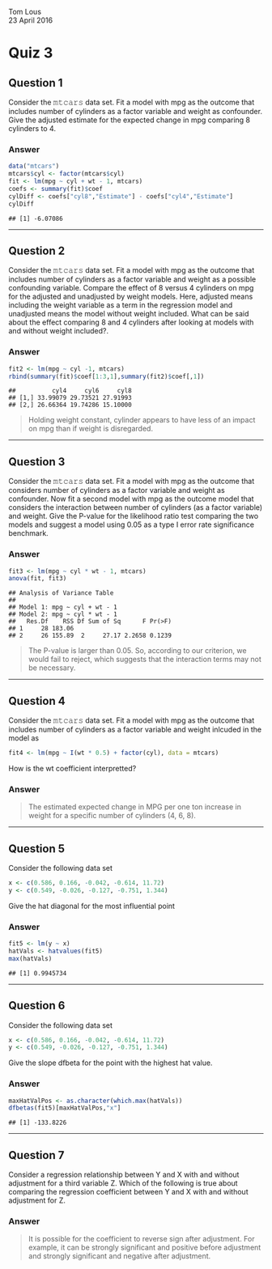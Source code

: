 Tom Lous  
23 April 2016  

# Quiz 3
## Question 1

Consider the 𝚖𝚝𝚌𝚊𝚛𝚜 data set. Fit a model with mpg as the outcome that includes number of cylinders as a factor variable and weight as confounder. Give the adjusted estimate for the expected change in mpg comparing 8 cylinders to 4.



### Answer


```r
data("mtcars")
mtcars$cyl <- factor(mtcars$cyl)
fit <- lm(mpg ~ cyl + wt - 1, mtcars)
coefs <- summary(fit)$coef
cylDiff <- coefs["cyl8","Estimate"] - coefs["cyl4","Estimate"]
cylDiff
```

```
## [1] -6.07086
```

---

## Question 2

Consider the 𝚖𝚝𝚌𝚊𝚛𝚜 data set. Fit a model with mpg as the outcome that includes number of cylinders as a factor variable and weight as a possible confounding variable. Compare the effect of 8 versus 4 cylinders on mpg for the adjusted and unadjusted by weight models. Here, adjusted means including the weight variable as a term in the regression model and unadjusted means the model without weight included. What can be said about the effect comparing 8 and 4 cylinders after looking at models with and without weight included?.

### Answer


```r
fit2 <- lm(mpg ~ cyl -1, mtcars)
rbind(summary(fit)$coef[1:3,1],summary(fit2)$coef[,1])
```

```
##          cyl4     cyl6     cyl8
## [1,] 33.99079 29.73521 27.91993
## [2,] 26.66364 19.74286 15.10000
```

> Holding weight constant, cylinder appears to have less of an impact on mpg than if weight is disregarded.

---

## Question 3

Consider the 𝚖𝚝𝚌𝚊𝚛𝚜 data set. Fit a model with mpg as the outcome that considers number of cylinders as a factor variable and weight as confounder. Now fit a second model with mpg as the outcome model that considers the interaction between number of cylinders (as a factor variable) and weight. Give the P-value for the likelihood ratio test comparing the two models and suggest a model using 0.05 as a type I error rate significance benchmark.


### Answer


```r
fit3 <- lm(mpg ~ cyl * wt - 1, mtcars)
anova(fit, fit3)
```

```
## Analysis of Variance Table
## 
## Model 1: mpg ~ cyl + wt - 1
## Model 2: mpg ~ cyl * wt - 1
##   Res.Df    RSS Df Sum of Sq      F Pr(>F)
## 1     28 183.06                           
## 2     26 155.89  2     27.17 2.2658 0.1239
```

>The P-value is larger than 0.05. So, according to our criterion, we would fail to reject, which suggests that the interaction terms may not be necessary.

---

## Question 4

Consider the 𝚖𝚝𝚌𝚊𝚛𝚜 data set. Fit a model with mpg as the outcome that includes number of cylinders as a factor variable and weight inlcuded in the model as


```r
fit4 <- lm(mpg ~ I(wt * 0.5) + factor(cyl), data = mtcars)
```

How is the wt coefficient interpretted?


### Answer

> The estimated expected change in MPG per one ton increase in weight for a specific number of cylinders (4, 6, 8).


---

## Question 5

Consider the following data set


```r
x <- c(0.586, 0.166, -0.042, -0.614, 11.72)
y <- c(0.549, -0.026, -0.127, -0.751, 1.344)
```

Give the hat diagonal for the most influential point



### Answer


```r
fit5 <- lm(y ~ x)
hatVals <- hatvalues(fit5)
max(hatVals)
```

```
## [1] 0.9945734
```

---

## Question 6

Consider the following data set



```r
x <- c(0.586, 0.166, -0.042, -0.614, 11.72)
y <- c(0.549, -0.026, -0.127, -0.751, 1.344)
```

Give the slope dfbeta for the point with the highest hat value.

### Answer


```r
maxHatValPos <- as.character(which.max(hatVals))
dfbetas(fit5)[maxHatValPos,"x"]
```

```
## [1] -133.8226
```

---

## Question 7
Consider a regression relationship between Y and X with and without adjustment for a third variable Z. Which of the following is true about comparing the regression coefficient between Y and X with and without adjustment for Z.




### Answer

>It is possible for the coefficient to reverse sign after adjustment. For example, it can be strongly significant and positive before adjustment and strongly significant and negative after adjustment.
